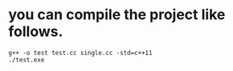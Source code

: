 

# you can compile the project like follows.  

`g++ -o test test.cc single.cc -std=c++11`  
`./test.exe`  